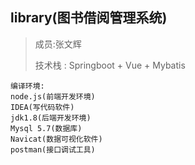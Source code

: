 ## library(图书借阅管理系统)

>成员:张文辉
>
>技术栈 : Springboot + Vue + Mybatis

```
编译环境:
node.js(前端开发环境)
IDEA(写代码软件)
jdk1.8(后端开发环境)
Mysql 5.7(数据库)
Navicat(数据可视化软件)
postman(接口调试工具)
```



